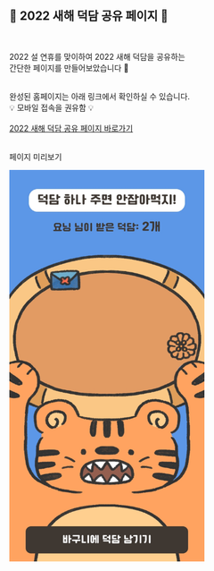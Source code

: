 ## 🐯 2022 새해 덕담 공유 페이지 🐯
<br>

2022 설 연휴를 맞이하여 2022 새해 덕담을 공유하는  
간단한 페이지를 만들어보았습니다 🎉
<br><br>

완성된 홈페이지는 아래 링크에서 확인하실 수 있습니다.  
💡 모바일 접속을 권유함 💡
<br><br>
[2022 새해 덕담 공유 페이지 바로가기](https://hardcore-aryabhata-0e8d5d.netlify.app/)
<br><br>

페이지 미리보기

<img src="https://github.com/dysung32/happy-new-year-2022/blob/master/images/happynewyear2022_screenshot.jpg?raw=true" width="350" height="700"/>
